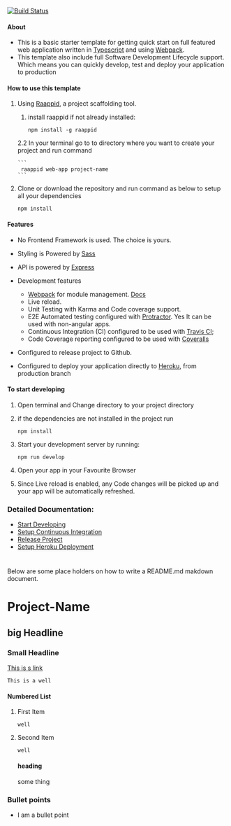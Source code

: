 
[![Build Status](https://travis-ci.org/gunasree/my-test-app2.svg?branch=master)](https://travis-ci.org/gunasree/my-test-app2)
#### About
- This is a basic starter template for getting quick start on full featured web application written in [Typescript](https://www.typescriptlang.org/index.html) and using [Webpack](https://webpack.js.org/).
- This template also include full Software Development Lifecycle support. Which means you can quickly develop, test and deploy your application to production


#### How to use this template

1. Using [Raappid](https://github.com/coolchem/raappid), a project scaffolding tool.

    1. install raappid if not already installed: 
    
        ```
        npm install -g raappid
        ```
        
    2.2 In your terminal go to to directory where you want to create your project and run command
    
       ```
        raappid web-app project-name
       ```

2. Clone or download the repository and run command as below to setup all your dependencies

    ```
    npm install 
    ```

#### Features
- No Frontend Framework is used. The choice is yours.
- Styling is Powered by [Sass](http://sass-lang.com/)  
- API is powered by [Express](http://expressjs.com/) 
- Development features
    - [Webpack](https://webpack.js.org/) for module management. [Docs](https://webpack.js.org/configuration/)   
    - Live reload.
    - Unit Testing with Karma and Code coverage support.
    - E2E Automated testing configured with [Protractor](http://www.protractortest.org/#/). Yes It can be used with non-angular apps.
    - Continuous Integration (CI) configured to be used with [Travis CI](https://travis-ci.org/);
    - Code Coverage reporting configured to be used with [Coveralls](https://coveralls.io) 

- Configured to release project to Github.
- Configured to deploy your application directly to [Heroku](https://www.heroku.com/), from production branch 
 
#### To start developing

1. Open terminal and Change directory to your project directory

2. if the dependencies are not installed in the project run

    ```
    npm install 
    ```
3. Start your development server by running:
   ```
   npm run develop
   ``` 
4. Open your app in your Favourite Browser

5. Since Live reload is enabled, any Code changes will be picked up and your app will be automatically refreshed. 
 
### Detailed Documentation:
   
-  [Start Developing](template-docs/development.md)
-  [Setup Continuous Integration](template-docs/CI.md)
-  [Release Project](template-docs/release.md)
-  [Setup Heroku Deployment](template-docs/deploy.md)

    
#    
Below are some place holders on how to write a README.md makdown document.    
    

# Project-Name

## big Headline

### Small Headline

[This is s link](http://google.com)

```
This is a well
```

#### Numbered List

1. First Item
    ```
    well
    ```

2. Second Item
    ```
    well
    ```
    #### heading
    some thing

### Bullet points

- I am a bullet point


